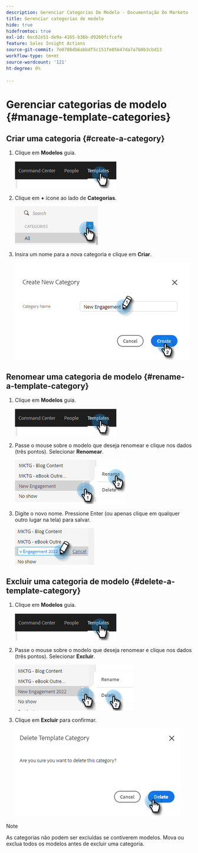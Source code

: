```yaml
---
description: Gerenciar Categorias De Modelo - Documentação Do Marketo - Documentação Do Produto
title: Gerenciar categorias de modelo
hide: true
hidefromtoc: true
exl-id: 6ec62e51-de9a-4165-b36b-d9260fcfcefe
feature: Sales Insight Actions
source-git-commit: 7e0708db6abbdf5c151fe05647da7a7b0b3cbd13
workflow-type: tm+mt
source-wordcount: '121'
ht-degree: 0%

---
```


# Gerenciar categorias de modelo {#manage-template-categories}

## Criar uma categoria {#create-a-category}

1. Clique em **Modelos** guia.

   ![](assets/manage-template-categories-1.png)

1. Clique em **+** ícone ao lado de **Categorias**.

   ![](assets/manage-template-categories-2.png)

1. Insira um nome para a nova categoria e clique em **Criar**.

   ![](assets/manage-template-categories-3.png)

## Renomear uma categoria de modelo {#rename-a-template-category}

1. Clique em **Modelos** guia.

   ![](assets/manage-template-categories-4.png)

1. Passe o mouse sobre o modelo que deseja renomear e clique nos dados (três pontos). Selecionar **Renomear**.

   ![](assets/manage-template-categories-5.png)

1. Digite o novo nome. Pressione Enter (ou apenas clique em qualquer outro lugar na tela) para salvar.

   ![](assets/manage-template-categories-6.png)

## Excluir uma categoria de modelo {#delete-a-template-category}

1. Clique em **Modelos** guia.

   ![](assets/manage-template-categories-7.png)

1. Passe o mouse sobre o modelo que deseja renomear e clique nos dados (três pontos). Selecionar **Excluir**.

   ![](assets/manage-template-categories-8.png)

1. Clique em **Excluir** para confirmar.

   ![](assets/manage-template-categories-9.png)

>[!NOTE]
>
>As categorias não podem ser excluídas se contiverem modelos. Mova ou exclua todos os modelos antes de excluir uma categoria.
